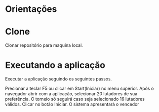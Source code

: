# Orientações

# Clone
Clonar repositório para maquina local.


# Executando a aplicação
Executar a aplicação seguindo os seguintes passos.

Precionar a teclar F5 ou clicar em Start(Iniciar) no menu superior.
Após o navegador abrir com a aplicação, selecionar 20 lutadores de sua preferência.
O torneio só seguirá caso seja selecionado 16 lutadores válidos.
Clicar no botão Iniciar.
O sistema apresentará o vencedor
